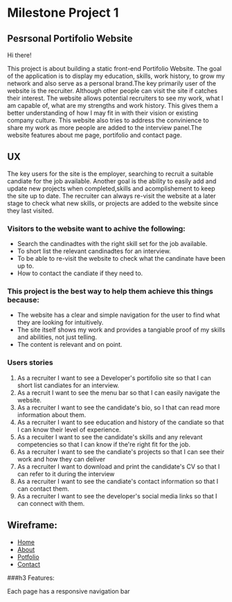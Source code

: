 #  Milestone Project 1
## Pesrsonal Portifolio Website
Hi there!
 
This project is about building a static front-end Portifolio Website. The goal of the application is to display my education, skills, work 
history, to grow my network and also serve as a personal brand.The key primarily user of the website is the recruiter. Although other people 
can visit the site if catches their interest. The website allows potential recruiters to see my work, what I am capable of, what are my strengths 
and work history. This gives them a better understanding of how I may fit in with their vision or existing company culture.
This website also tries to address the convinience to share my work as more people are added to the interview panel.The website features about
me page, portifolio and contact page.

## UX

The key users for the site is the employer, searching to recruit a suitable candiate for the job available. Another goal is the ability to
easily add and update new projects when completed,skills and acomplishement to keep the site up to date. The recruiter can always re-visit the website at a 
later stage to check what new skills, or projects are added to the website since they last visited. 

### Visitors to the website want to achive the following:
* Search the candinadtes with the right skill set for the job available.
* To short list the relevant candinadtes for an interview.
* To be able to re-visit the website to check what the candinate have been up to.
* How to contact the candiate if they need to.

### This project is the best way to help them achieve this things because:

* The website has a clear and simple navigation for the user to find what they are looking for intuitively.
* The site itself shows my work and provides a tangiable proof of my skills and abilities, not just telling.
* The content is relevant and on point.

### Users stories
1. As a recruiter I want to see a Developer's portifolio site so that I can short list candiates for an interview.
2. As a recruit I want to see the menu bar so that I can easily navigate the website.
3. As a recruiter I want to see the candidate's bio, so I that can read more information about them.
4. As a recruiter I want to see education and history of the candiate so that I can know their level of experience.
5. As a recuiter I want to see the candidate's skills and any relevant competencies so that I can know if the're right fit for the job.
6. As a recruiter I want to see the candiate's projects so that I can see their work and how they can deliver
7. As a recruiter I want to download and print the candidate's CV so that I can refer to it during the interview
8. As a recruiter I want to see the candiate's contact information so that I can contact them.
9. As a recruiter I want to see the developer's social media links so that I can connect with them.

## Wireframe:

* [Home](assets/wireframes/home.png)
* [About](assets/wireframes/about.jpg)
* [Potfolio](assets/wireframes/Potfolio.png)
* [Contact](assets/wireframes/contact1.png)

###h3 Features:

Each page has a responsive navigation bar





  


